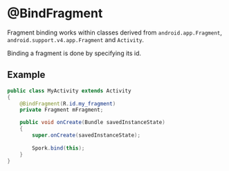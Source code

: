 # @BindFragment

Fragment binding works within classes derived from `android.app.Fragment`, `android.support.v4.app.Fragment` and `Activity`.

Binding a fragment is done by specifying its id.

## Example

```java
public class MyActivity extends Activity
{
	@BindFragment(R.id.my_fragment)
	private Fragment mFragment;

	public void onCreate(Bundle savedInstanceState)
	{
		super.onCreate(savedInstanceState);
		
		Spork.bind(this);
	}
}
```
